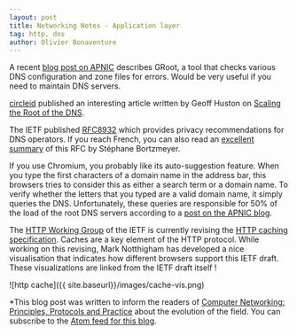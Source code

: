 ```yaml
---
layout: post
title: Networking Notes - Application layer
tag: http, dns
author: Olivier Bonaventure
---
```


A recent [blog post on APNIC](https://blog.apnic.net/2020/10/29/find-bugs-in-your-dns-zone-files-before-deployment/) describes GRoot, a tool that checks various DNS configuration and zone files for errors. Would be very useful if you need to maintain DNS servers.

[circleid](https://circleid.com) published an interesting article written by Geoff Huston on [Scaling the Root of the DNS](http://www.circleid.com/posts/20200926-scaling-the-root-of-the-dns/).

The IETF published [RFC8932](http://www.rfc-editor.org/rfc/rfc8932.txt) which provides privacy recommendations for DNS operators. If you reach French, you can also read an [excellent summary]( https://www.bortzmeyer.org/8932.html) of this RFC by Stéphane Bortzmeyer.

If you use Chromium, you probably like its auto-suggestion feature. When you type the first characters of a domain name in the address bar, this browsers tries to consider this as either a search term or a domain name. To verify whether the letters that you typed are a valid domain name, it simply queries the DNS. Unfortunately, these queries are responsible for 50% of the load of the root DNS servers according to a [post on the APNIC blog](https://blog.apnic.net/2020/08/21/chromiums-impact-on-root-dns-traffic/). 

The [HTTP Working Group](https://httpwg.org/) of the IETF is currently revising the [HTTP caching specification](https://cache-tests.fyi/spec/cache.html). Caches are a key element of the HTTP protocol. While working on this revising, Mark Notthigham has developed a nice visualisation that indicates how different browsers support this IETF draft. These visualizations are linked from the IETF draft itself !


![http cache]({{ site.baseurl}}/images/cache-vis.png)


*This blog post was written to inform the readers of [Computer Networking: Principles, Protocols and Practice](https://www.computer-networking.info) about the evolution of the field. You can subscribe to the [Atom feed for this blog](http://blog.computer-networking.info/feed.xml).